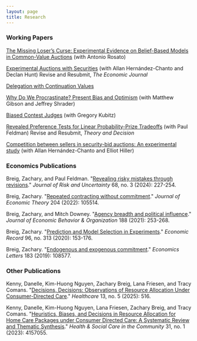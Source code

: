 ```yaml
---
layout: page
title: Research
---
```





### Working Papers

[The Missing Loser’s Curse: Experimental Evidence on Belief-Based Models in Common-Value Auctions](https://zacharybreig.com/papers/MLC.pdf) (with Antonio Rosato)

[Experimental Auctions with Securities](https://zacharybreig.com/papers/EAS.pdf) (with Allan Hern&aacute;ndez-Chanto and Declan Hunt) Revise and Resubmit, _The Economic Journal_

[Delegation with Continuation Values](https://zacharybreig.com/papers/DCV.pdf)

[Why Do We Procrastinate? Present Bias and Optimism](https://zacharybreig.com/papers/PBO.pdf) (with Matthew Gibson and Jeffrey Shrader)

[Biased Contest Judges](https://zacharybreig.com/papers/BCJ.pdf) (with Gregory Kubitz)

[Revealed Preference Tests for Linear Probability-Prize Tradeoffs](https://zacharybreig.com/papers/LPPT.pdf) (with Paul Feldman) Revise and Resubmit, _Theory and Decision_

[Competition between sellers in security-bid auctions: An experimental study](https://zacharybreig.com/papers/EASCS.pdf) (with Allan Hern&aacute;ndez-Chanto and Elliot Hiller) 

### Economics Publications 

Breig, Zachary, and Paul Feldman. "[Revealing risky mistakes through revisions](https://zacharybreig.com/papers/RMR.pdf)." _Journal of Risk and Uncertainty_ 68, no. 3 (2024): 227-254.

Breig, Zachary. "[Repeated contracting without commitment](https://zacharybreig.com/papers/RCwC.pdf)." _Journal of Economic Theory_ 204 (2022): 105514.

Breig, Zachary, and Mitch Downey. "[Agency breadth and political influence](https://zacharybreig.com/papers/ABPI.pdf)." _Journal of Economic Behavior & Organization_ 188 (2021): 253-268.

Breig, Zachary. "[Prediction and Model Selection in Experiments](https://zacharybreig.com/papers/PMSE.pdf)." _Economic Record_ 96, no. 313 (2020): 153-176.

Breig, Zachary. "[Endogenous and exogenous commitment](https://zacharybreig.com/papers/EEC.pdf)." _Economics Letters_ 183 (2019): 108577.

### Other Publications 

Kenny, Danelle, Kim-Huong Nguyen, Zachary Breig, Lana Friesen, and Tracy Comans. "[Decisions, Decisions: Observations of Resource Allocation Under Consumer-Directed Care](https://zacharybreig.com/papers/Decisions.pdf)." _Healthcare_ 13, no. 5 (2025): 516.

Kenny, Danelle, Kim-Huong Nguyen, Lana Friesen, Zachary Breig, and Tracy Comans. "[Heuristics, Biases, and Decisions in Resource Allocation for Home Care Packages under Consumer Directed Care: A Systematic Review and Thematic Synthesis](https://zacharybreig.com/papers/CDC.pdf)." _Health & Social Care in the Community_ 31, no. 1 (2023): 4157055.


